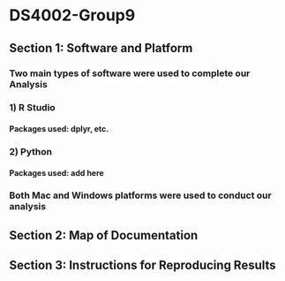 # DS4002-Group9

## Section 1: Software and Platform

### Two main types of software were used to complete our Analysis

### 1) R Studio
#### Packages used: dplyr, etc.
### 2) Python
#### Packages used: add here

### Both Mac and Windows platforms were used to conduct our analysis

## Section 2: Map of Documentation

## Section 3: Instructions for Reproducing Results

